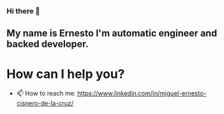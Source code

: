 ### Hi there 👋

## My name is Ernesto I'm automatic engineer and backed developer.
# How can I help you?
- 📫 How to reach me: https://www.linkedin.com/in/miguel-ernesto-cisnero-de-la-cruz/

<!--
**ErnestoCisnero/ErnestoCisnero** is a ✨ _special_ ✨ repository because its `README.md` (this file) appears on your GitHub profile.

Here are some ideas to get you started:

- 🔭 I’m currently working on ...
- 🌱 I’m currently learning ...
- 👯 I’m looking to collaborate on ...
- 🤔 I’m looking for help with ...
- 💬 Ask me about ...
- 📫 How to reach me: ...
- 😄 Pronouns: ...
- ⚡ Fun fact: ...
-->
